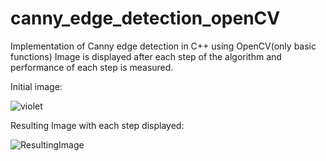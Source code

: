 # canny_edge_detection_openCV
Implementation of Canny edge detection in C++ using OpenCV(only basic functions)
Image is displayed after each step of the algorithm and performance of each step is measured.

Initial image:

![violet](https://user-images.githubusercontent.com/4995697/54378963-e8261680-46a1-11e9-90b6-c83d8afe7297.jpg)

Resulting Image with each step displayed:

![ResultingImage](https://user-images.githubusercontent.com/4995697/54378951-de9cae80-46a1-11e9-9cd5-5d7c973cb8a9.jpg)
